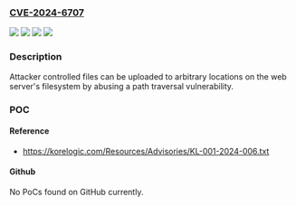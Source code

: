 ### [CVE-2024-6707](https://cve.mitre.org/cgi-bin/cvename.cgi?name=CVE-2024-6707)
![](https://img.shields.io/static/v1?label=Product&message=Open%20WebUI&color=blue)
![](https://img.shields.io/static/v1?label=Version&message=%3D%200.1.105%20&color=brighgreen)
![](https://img.shields.io/static/v1?label=Vulnerability&message=CWE-22%20Improper%20Limitation%20of%20a%20Pathname%20to%20a%20Restricted%20Directory%20('Path%20Traversal')&color=brighgreen)
![](https://img.shields.io/static/v1?label=Vulnerability&message=CWE-434%20Unrestricted%20Upload%20of%20File%20with%20Dangerous%20Type&color=brighgreen)

### Description

Attacker controlled files can be uploaded to arbitrary locations on the web server's filesystem by abusing a path traversal vulnerability.

### POC

#### Reference
- https://korelogic.com/Resources/Advisories/KL-001-2024-006.txt

#### Github
No PoCs found on GitHub currently.

